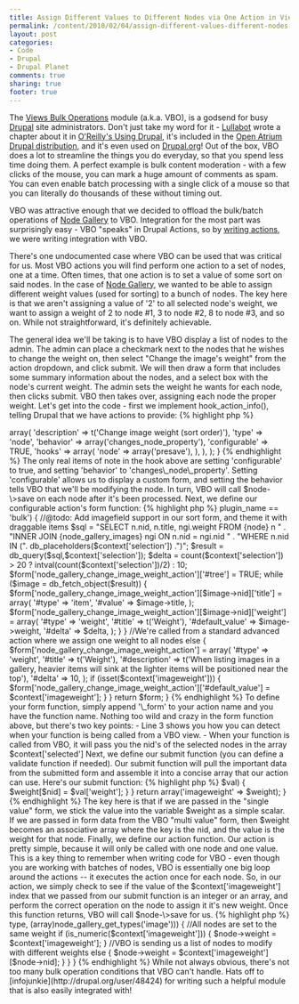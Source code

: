 ```yaml
---
title: Assign Different Values to Different Nodes via One Action in Views Bulk Operations
permalink: /content/2010/02/04/assign-different-values-different-nodes-one-action-views-bulk-operations
layout: post
categories:
- Code
- Drupal
- Drupal Planet
comments: true
sharing: true
footer: true
---
```

The [Views Bulk
Operations](http://drupal.org/project/views_bulk_operations) module
(a.k.a. VBO), is a godsend for busy [Drupal](http://drupal.org) site
administrators. Don't just take my word for it -
[Lullabot](http://www.lullabot.com) wrote a chapter about it in
[O'Reilly's Using Drupal](http://oreilly.com/catalog/9780596515805/),
it's included in the [Open Atrium Drupal
distribution](http://openatrium.com/), and it's even used on
[Drupal.org](http://drupal.org/node/520290)! Out of the box, VBO does a
lot to streamline the things you do everyday, so that you spend less
time doing them. A perfect example is bulk content moderation - with a
few clicks of the mouse, you can mark a huge amount of comments as spam.
You can even enable batch processing with a single click of a mouse so
that you can literally do thousands of these without timing out.

VBO was
attractive enough that we decided to offload the bulk/batch operations
of [Node Gallery](http://drupal.org/project/node_gallery) to VBO.
Integration for the most part was surprisingly easy - VBO "speaks" in
Drupal Actions, so by [writing actions](http://drupal.org/node/172152),
we were writing integration with VBO. 

There's one undocumented case
where VBO can be used that was critical for us. Most VBO actions you
will find perform one action to a set of nodes, one at a time. Often
times, that one action is to set a value of some sort on said nodes. In
the case of [Node Gallery](http://drupal.org/project/node_gallery), we
wanted to be able to assign different weight values (used for sorting)
to a bunch of nodes. The key here is that we aren't assigning a value of
'2' to all selected node's weight, we want to assign a weight of 2 to
node \#1, 3 to node \#2, 8 to node \#3, and so on. While not
straightforward, it's definitely achievable.

The general idea we'll be
taking is to have VBO display a list of nodes to the admin. The admin
can place a checkmark next to the nodes that he wishes to change the
weight on, then select "Change the image's weight" from the action
dropdown, and click submit. We will then draw a form that includes some
summary information about the nodes, and a select box with the node's
current weight. The admin sets the weight he wants for each node, then
clicks submit. VBO then takes over, assigning each node the proper
weight. Let's get into the code - first we implement
hook\_action\_info(), telling Drupal that we have actions to provide:
{% highlight php %}
<?php
/**
* Implementation of hook_action_info().
*/
function node_gallery_action_info() {
  return array(
    'node_gallery_change_image_weight_action' => array(
      'description' => t('Change image weight (sort order)'),
      'type' => 'node',
      'behavior' => array('changes_node_property'),
      'configurable' => TRUE,
      'hooks' => array(
        'node' => array('presave'),
      ),
    ),
  );
}
{% endhighlight %}

The only real items of note in the hook above are setting 'configurable'
to true, and setting 'behavior' to 'changes\_node\_property'. Setting
'configurable' allows us to display a custom form, and setting the
behavior tells VBO that we'll be modifying the node. In turn, VBO will
call $node-\>save on each node after it's been processed. Next, we
define our configurable action's form function:
{% highlight php %}
<?php
function node_gallery_change_image_weight_action_form($context = array()) {
  //We're being called from VBO - we can do extra validation
  if ($context['view']->plugin_name == 'bulk') {
    //@todo: Add imagefield support in our sort form, and theme it with draggable items
    $sql = "SELECT n.nid, n.title, ngi.weight FROM {node} n " .
            "INNER JOIN {node_gallery_images} ngi ON n.nid = ngi.nid " .
            "WHERE n.nid IN (". db_placeholders($context['selection']) .")";
    $result = db_query($sql,$context['selection']);
    $delta = count($context['selection']) > 20 ? intval(count($context['selection'])/2) : 10;
    $form['node_gallery_change_image_weight_action']['#tree'] = TRUE;
    while ($image = db_fetch_object($result)) {
      $form['node_gallery_change_image_weight_action'][$image->nid]['title'] = array(
        '#type' => 'item',  
        '#value' => $image->title,
      );
      $form['node_gallery_change_image_weight_action'][$image->nid]['weight'] = array(
        '#type' => 'weight',
        '#title' => t('Weight'),
        '#default_value' => $image->weight,
        '#delta' => $delta,
      );
    }
  }
  //We're called from a standard advanced action where we assign one weight to all nodes
  else {
    $form['node_gallery_change_image_weight_action'] = array(
      '#type' => 'weight',
      '#title' => t('Weight'),
      '#description' => t('When listing images in a gallery, heavier items will sink at the lighter items will be positioned near the top'),
      '#delta' => 10,
    );
    if (isset($context['imageweight'])) {
      $form['node_gallery_change_image_weight_action']['#default_value'] = $context['imageweight'];
    }
  }
  return $form;
}
{% endhighlight %}

To define your form function, simply append '\_form' to your action name
and you have the function name. Nothing too wild and crazy in the form
function above, but there's two key points:

-   Line 3 shows you how you can detect when your function is being
    called from a VBO view.
-   When your function is called from VBO, it will pass you the nid's of
    the selected nodes in the array $context['selected']

Next, we define our submit function (you can define a validate function
if needed). Our submit function will pull the important data from the
submitted form and assemble it into a concise array that our action can
use. Here's our submit function:
{% highlight php %}
<?php
function node_gallery_change_image_weight_action_submit($form, $form_state) {
  //We're setting all nodes to the same weight
  if (is_numeric($form_state['values']['node_gallery_change_image_weight_action'])) {
    $weight = $form_state['values']['node_gallery_change_image_weight_action']; 
  }
  //VBO is passing us a set of nids
  else {
    foreach ($form_state['values']['node_gallery_change_image_weight_action'] as $nid => $val) {
      $weight[$nid] = $val['weight'];
    }
  }
  return array('imageweight' => $weight);
}
{% endhighlight %}

The key here is that if we are passed in the "single value" form, we
stick the value into the variable $weight as a simple scalar. If we are
passed in form data from the VBO "multi value" form, then $weight
becomes an associative array where the key is the nid, and the value is
the weight for that node.

Finally, we define our action function. Our
action is pretty simple, because it will only be called with one node
and one value. This is a key thing to remember when writing code for VBO
- even though you are working with batches of nodes, VBO is essentially
one big loop around the actions -- it executes the action once for each
node. So, in our action, we simply check to see if the value of the
$context['imageweight'] index that we passed from our submit function is
an integer or an array, and perform the correct operation on the node to
assign it it's new weight. Once this function returns, VBO will call
$node-\>save for us.
{% highlight php %}
<?php
function node_gallery_change_image_weight_action(&$node, $context = array()) {
  if (in_array($node->type, (array)node_gallery_get_types('image'))) {
    //All nodes are set to the same weight
    if (is_numeric($context['imageweight'])) {
      $node->weight = $context['imageweight'];
    }
    //VBO is sending us a list of nodes to modify with different weights
    else {
      $node->weight = $context['imageweight'][$node->nid];
    }
  } 
}
{% endhighlight %}

While not always obvious, there's not too many bulk operation conditions
that VBO can't handle. Hats off to
[infojunkie](http://drupal.org/user/48424) for writing such a helpful
module that is also easily integrated with!

